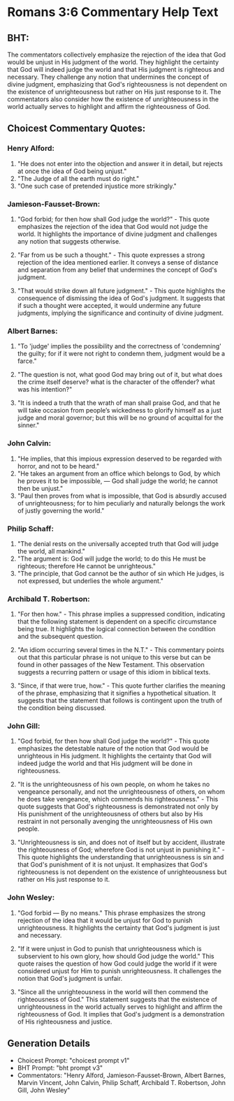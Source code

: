# Romans 3:6 Commentary Help Text

## BHT:
The commentators collectively emphasize the rejection of the idea that God would be unjust in His judgment of the world. They highlight the certainty that God will indeed judge the world and that His judgment is righteous and necessary. They challenge any notion that undermines the concept of divine judgment, emphasizing that God's righteousness is not dependent on the existence of unrighteousness but rather on His just response to it. The commentators also consider how the existence of unrighteousness in the world actually serves to highlight and affirm the righteousness of God.

## Choicest Commentary Quotes:
### Henry Alford:
1. "He does not enter into the objection and answer it in detail, but rejects at once the idea of God being unjust."
2. "The Judge of all the earth must do right."
3. "One such case of pretended injustice more strikingly."

### Jamieson-Fausset-Brown:
1. "God forbid; for then how shall God judge the world?" - This quote emphasizes the rejection of the idea that God would not judge the world. It highlights the importance of divine judgment and challenges any notion that suggests otherwise.

2. "Far from us be such a thought." - This quote expresses a strong rejection of the idea mentioned earlier. It conveys a sense of distance and separation from any belief that undermines the concept of God's judgment.

3. "That would strike down all future judgment." - This quote highlights the consequence of dismissing the idea of God's judgment. It suggests that if such a thought were accepted, it would undermine any future judgments, implying the significance and continuity of divine judgment.

### Albert Barnes:
1. "To 'judge' implies the possibility and the correctness of 'condemning' the guilty; for if it were not right to condemn them, judgment would be a farce." 

2. "The question is not, what good God may bring out of it, but what does the crime itself deserve? what is the character of the offender? what was his intention?" 

3. "It is indeed a truth that the wrath of man shall praise God, and that he will take occasion from people’s wickedness to glorify himself as a just judge and moral governor; but this will be no ground of acquittal for the sinner."

### John Calvin:
1. "He implies, that this impious expression deserved to be regarded with horror, and not to be heard."
2. "He takes an argument from an office which belongs to God, by which he proves it to be impossible, — God shall judge the world; he cannot then be unjust."
3. "Paul then proves from what is impossible, that God is absurdly accused of unrighteousness; for to him peculiarly and naturally belongs the work of justly governing the world."

### Philip Schaff:
1. "The denial rests on the universally accepted truth that God will judge the world, all mankind." 
2. "The argument is: God will judge the world; to do this He must be righteous; therefore He cannot be unrighteous."
3. "The principle, that God cannot be the author of sin which He judges, is not expressed, but underlies the whole argument."

### Archibald T. Robertson:
1. "For then how." - This phrase implies a suppressed condition, indicating that the following statement is dependent on a specific circumstance being true. It highlights the logical connection between the condition and the subsequent question.

2. "An idiom occurring several times in the N.T." - This commentary points out that this particular phrase is not unique to this verse but can be found in other passages of the New Testament. This observation suggests a recurring pattern or usage of this idiom in biblical texts.

3. "Since, if that were true, how." - This quote further clarifies the meaning of the phrase, emphasizing that it signifies a hypothetical situation. It suggests that the statement that follows is contingent upon the truth of the condition being discussed.

### John Gill:
1. "God forbid, for then how shall God judge the world?" - This quote emphasizes the detestable nature of the notion that God would be unrighteous in His judgment. It highlights the certainty that God will indeed judge the world and that His judgment will be done in righteousness.

2. "It is the unrighteousness of his own people, on whom he takes no vengeance personally, and not the unrighteousness of others, on whom he does take vengeance, which commends his righteousness." - This quote suggests that God's righteousness is demonstrated not only by His punishment of the unrighteousness of others but also by His restraint in not personally avenging the unrighteousness of His own people.

3. "Unrighteousness is sin, and does not of itself but by accident, illustrate the righteousness of God; wherefore God is not unjust in punishing it." - This quote highlights the understanding that unrighteousness is sin and that God's punishment of it is not unjust. It emphasizes that God's righteousness is not dependent on the existence of unrighteousness but rather on His just response to it.

### John Wesley:
1. "God forbid — By no means." This phrase emphasizes the strong rejection of the idea that it would be unjust for God to punish unrighteousness. It highlights the certainty that God's judgment is just and necessary.

2. "If it were unjust in God to punish that unrighteousness which is subservient to his own glory, how should God judge the world." This quote raises the question of how God could judge the world if it were considered unjust for Him to punish unrighteousness. It challenges the notion that God's judgment is unfair.

3. "Since all the unrighteousness in the world will then commend the righteousness of God." This statement suggests that the existence of unrighteousness in the world actually serves to highlight and affirm the righteousness of God. It implies that God's judgment is a demonstration of His righteousness and justice.


## Generation Details
- Choicest Prompt: "choicest prompt v1"
- BHT Prompt: "bht prompt v3"
- Commentators: "Henry Alford, Jamieson-Fausset-Brown, Albert Barnes, Marvin Vincent, John Calvin, Philip Schaff, Archibald T. Robertson, John Gill, John Wesley"
